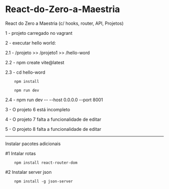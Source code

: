 # React-do-Zero-a-Maestria
React do Zero a Maestria (c/ hooks, router, API, Projetos)

1 - projeto carregado no vagrant


2 - executar hello world:

  2.1 - /projeto >> /projeto1 >> /hello-word 

  2.2 - npm create vite@latest

  2.3 - cd hello-word

        npm install

        npm run dev

  2.4 - npm run dev -- --host 0.0.0.0 --port 8001


3 - O projeto 6 está incompleto


4 - O projeto 7 falta a funcionalidade de editar


5 - O projeto 8 falta a funcionalidade de editar


--------------------------------------------------------------


Instalar pacotes adicionais


#1 Intalar rotas

        npm install react-router-dom


#2 Instalar server json

        npm install -g json-server

